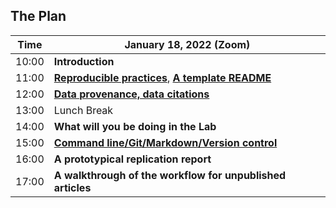 ## The Plan


| Time  |  January 18, 2022     (Zoom)                                       |
|-------|-----------------------------------------------------------|
| 10:00 |  **Introduction**      |
| 11:00 |  **[Reproducible practices](index.html)**, **[A template README](part1b.html)**                    |
| 12:00 | **[Data provenance, data citations](part2.html)**  |
| 13:00 |  Lunch Break                                               |
| 14:00 |  **What will you be doing in the Lab**                    |
| 15:00 |  **[Command line/Git/Markdown/Version control](part4.html)**                    |
| 16:00 |  **A prototypical replication report**                        |
| 17:00 |  **A walkthrough of the workflow for unpublished articles** |
